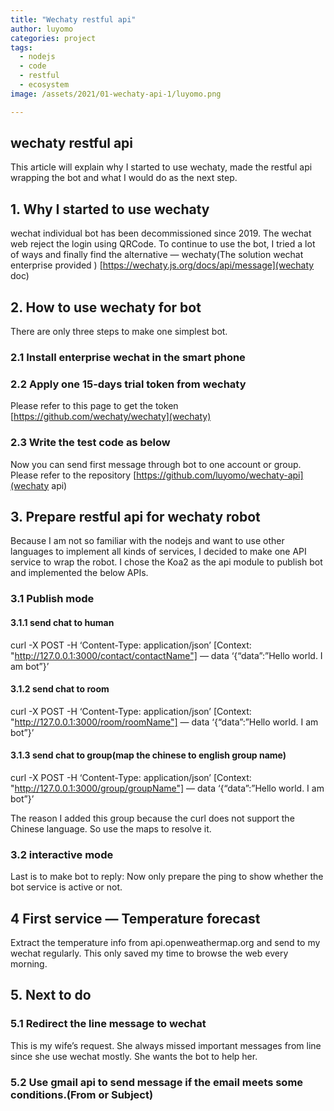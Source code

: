 ```yaml
---
title: "Wechaty restful api"
author: luyomo
categories: project
tags:
  - nodejs
  - code
  - restful
  - ecosystem
image: /assets/2021/01-wechaty-api-1/luyomo.png

---
```

## wechaty restful api

This article will explain why I started to use wechaty, made the restful api wrapping the bot and what I would do as the next step.

## 1. Why I started to use wechaty

wechat individual bot has been decommissioned since 2019. The wechat web reject the login using QRCode. To continue to use the bot, I tried a lot of ways and finally find the alternative — wechaty(The solution wechat enterprise provided )
[https://wechaty.js.org/docs/api/message](wechaty doc)

## 2. How to use wechaty for bot

There are only three steps to make one simplest bot.

### 2.1 Install enterprise wechat in the smart phone

### 2.2 Apply one 15-days trial token from wechaty

Please refer to this page to get the token [https://github.com/wechaty/wechaty](wechaty)

### 2.3 Write the test code as below

Now you can send first message through bot to one account or group.
Please refer to the repository [https://github.com/luyomo/wechaty-api](wechaty api)

## 3. Prepare restful api for wechaty robot

Because I am not so familiar with the nodejs and want to use other languages to implement all kinds of services, I decided to make one API service to wrap the robot.
I chose the Koa2 as the api module to publish bot and implemented the below APIs.

### 3.1 Publish mode

#### 3.1.1 send chat to human

curl -X POST -H ‘Content-Type: application/json’ [Context: "http://127.0.0.1:3000/contact/contactName"] — data ‘{“data”:”Hello world. I am bot”}’

#### 3.1.2 send chat to room

curl -X POST -H ‘Content-Type: application/json’ [Context: "http://127.0.0.1:3000/room/roomName"] — data ‘{“data”:”Hello world. I am bot”}’

#### 3.1.3 send chat to group(map the chinese to english group name)

curl -X POST -H ‘Content-Type: application/json’ [Context: "http://127.0.0.1:3000/group/groupName"] — data ‘{“data”:”Hello world. I am bot”}’

The reason I added this group because the curl does not support the Chinese language. So use the maps to resolve it.

### 3.2 interactive mode

Last is to make bot to reply: Now only prepare the ping to show whether the bot service is active or not.

## 4 First service — Temperature forecast

Extract the temperature info from api.openweathermap.org and send to my wechat regularly. This only saved my time to browse the web every morning.

## 5. Next to do

### 5.1 Redirect the line message to wechat

This is my wife’s request. She always missed important messages from line since she use wechat mostly. She wants the bot to help her.

### 5.2 Use gmail api to send message if the email meets some conditions.(From or Subject)

